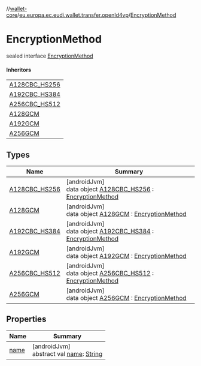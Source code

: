 //[wallet-core](../../../index.md)/[eu.europa.ec.eudi.wallet.transfer.openId4vp](../index.md)/[EncryptionMethod](index.md)

# EncryptionMethod

sealed interface [EncryptionMethod](index.md)

#### Inheritors

| |
|---|
| [A128CBC_HS256](-a128-c-b-c_-h-s256/index.md) |
| [A192CBC_HS384](-a192-c-b-c_-h-s384/index.md) |
| [A256CBC_HS512](-a256-c-b-c_-h-s512/index.md) |
| [A128GCM](-a128-g-c-m/index.md) |
| [A192GCM](-a192-g-c-m/index.md) |
| [A256GCM](-a256-g-c-m/index.md) |

## Types

| Name | Summary |
|---|---|
| [A128CBC_HS256](-a128-c-b-c_-h-s256/index.md) | [androidJvm]<br>data object [A128CBC_HS256](-a128-c-b-c_-h-s256/index.md) : [EncryptionMethod](index.md) |
| [A128GCM](-a128-g-c-m/index.md) | [androidJvm]<br>data object [A128GCM](-a128-g-c-m/index.md) : [EncryptionMethod](index.md) |
| [A192CBC_HS384](-a192-c-b-c_-h-s384/index.md) | [androidJvm]<br>data object [A192CBC_HS384](-a192-c-b-c_-h-s384/index.md) : [EncryptionMethod](index.md) |
| [A192GCM](-a192-g-c-m/index.md) | [androidJvm]<br>data object [A192GCM](-a192-g-c-m/index.md) : [EncryptionMethod](index.md) |
| [A256CBC_HS512](-a256-c-b-c_-h-s512/index.md) | [androidJvm]<br>data object [A256CBC_HS512](-a256-c-b-c_-h-s512/index.md) : [EncryptionMethod](index.md) |
| [A256GCM](-a256-g-c-m/index.md) | [androidJvm]<br>data object [A256GCM](-a256-g-c-m/index.md) : [EncryptionMethod](index.md) |

## Properties

| Name | Summary |
|---|---|
| [name](name.md) | [androidJvm]<br>abstract val [name](name.md): [String](https://kotlinlang.org/api/latest/jvm/stdlib/kotlin/-string/index.html) |
